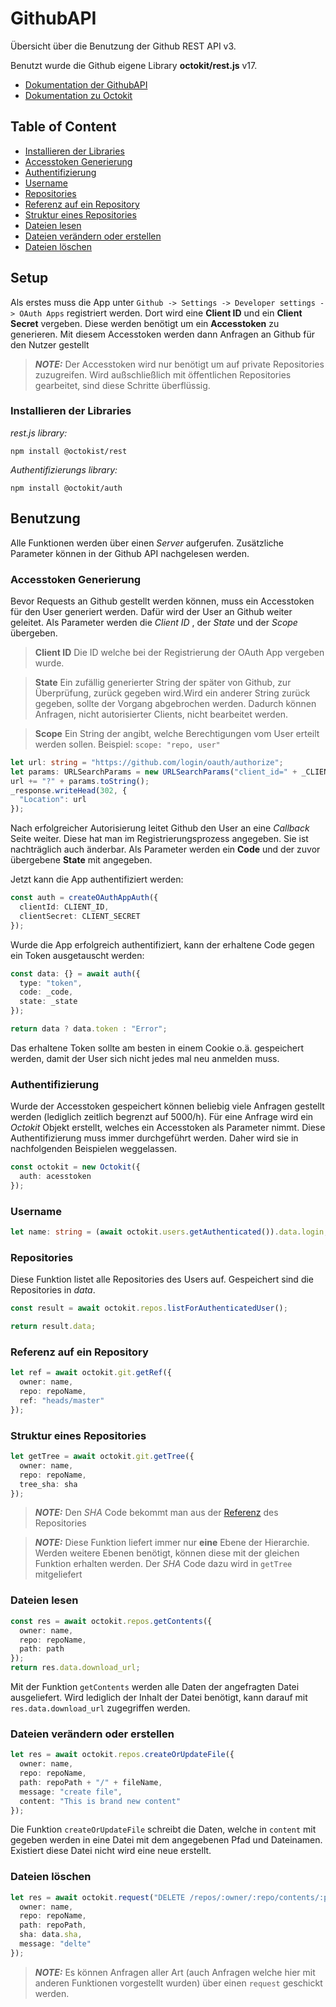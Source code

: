 # GithubAPI

Übersicht über die Benutzung der Github REST API v3.

Benutzt wurde die Github eigene Library **octokit/rest.js** v17.

* [Dokumentation der GithubAPI](https://developer.github.com/v3/)
* [Dokumentation zu Octokit](https://octokit.github.io/rest.js/v17)

## Table of Content

* [Installieren der Libraries](#installieren-der-libraries)
* [Accesstoken Generierung](#accesstoken-generierung)
* [Authentifizierung](#authentifizierung)
* [Username](#username)
* [Repositories](#repositories)
* [Referenz auf ein Repository](#referenz-auf-ein-repository)
* [Struktur eines Repositories](#struktur-eines-repositories)
* [Dateien lesen](#dateien-lesen)
* [Dateien verändern oder erstellen](#dateien-verändern-oder-erstellen)
* [Dateien löschen](#dateien-löschen)

## Setup

Als erstes muss die App unter `Github -> Settings -> Developer settings -> OAuth Apps` registriert werden.
Dort wird eine **Client ID** und ein **Client Secret** vergeben. Diese werden benötigt um ein **Accesstoken** zu generieren.
Mit diesem Accesstoken werden dann Anfragen an Github für den Nutzer gestellt

> **_NOTE:_**  Der Accesstoken wird nur benötigt um auf private Repositories zuzugreifen. Wird außschließlich mit öffentlichen Repositories gearbeitet, sind diese Schritte überflüssig.


### Installieren der Libraries

*rest.js library:* 

```npm install @octokist/rest```

*Authentifizierungs library:* 

```npm install @octokit/auth```

## Benutzung

Alle Funktionen werden über einen *Server* aufgerufen. Zusätzliche Parameter können in der Github API nachgelesen werden.

### Accesstoken Generierung

Bevor Requests an Github gestellt werden können, muss ein Accesstoken für den User generiert werden. Dafür wird der User an Github weiter geleitet. 
Als Parameter werden die *Client ID* , der *State* und der *Scope* übergeben.


>**Client ID** Die ID welche bei der Registrierung der OAuth App vergeben wurde.

>**State** Ein zufällig generierter String der später von Github, zur Überprüfung, zurück gegeben wird.Wird ein anderer String zurück gegeben, sollte der Vorgang abgebrochen werden. Dadurch können Anfragen, nicht autorisierter Clients, nicht bearbeitet werden.

>**Scope** Ein String der angibt, welche Berechtigungen vom User erteilt werden sollen. Beispiel: `scope: "repo, user"`

```typescript
let url: string = "https://github.com/login/oauth/authorize";
let params: URLSearchParams = new URLSearchParams("client_id=" + _CLIENT_ID + "&state=" + state + "&scope=" + _SCOPE);
url += "?" + params.toString();
_response.writeHead(302, {
  "Location": url
});
```

Nach erfolgreicher Autorisierung leitet Github den User an eine *Callback* Seite weiter. Diese hat man im Registrierungsprozess angegeben. Sie ist nachträglich auch änderbar.
Als Parameter werden ein **Code** und der zuvor übergebene **State** mit angegeben.

Jetzt kann die App authentifiziert werden:
```typescript
const auth = createOAuthAppAuth({
  clientId: CLIENT_ID,
  clientSecret: CLIENT_SECRET
});
```

Wurde die App erfolgreich authentifiziert, kann der erhaltene Code gegen ein Token ausgetauscht werden:

```typescript
const data: {} = await auth({
  type: "token",
  code: _code,
  state: _state
});

return data ? data.token : "Error";
```

Das erhaltene Token sollte am besten in einem Cookie o.ä. gespeichert werden, damit der User sich nicht jedes mal neu anmelden muss.

### Authentifizierung

Wurde der Accesstoken gespeichert können beliebig viele Anfragen gestellt werden (lediglich zeitlich begrenzt auf 5000/h). Für eine Anfrage wird ein *Octokit* Objekt erstellt, welches ein Accesstoken als Parameter nimmt. Diese Authentifizierung muss immer durchgeführt werden. Daher wird sie in nachfolgenden Beispielen weggelassen.

```typescript
const octokit = new Octokit({
  auth: acesstoken
});
```

### Username

```typescript
let name: string = (await octokit.users.getAuthenticated()).data.login;
```

### Repositories

Diese Funktion listet alle Repositories des Users auf. Gespeichert sind die Repositories in *data*.

```typescript
const result = await octokit.repos.listForAuthenticatedUser();

return result.data;
```

### Referenz auf ein Repository

```typescript
let ref = await octokit.git.getRef({
  owner: name,
  repo: repoName,
  ref: "heads/master"
});
```

### Struktur eines Repositories

```typescript
let getTree = await octokit.git.getTree({
  owner: name,
  repo: repoName,
  tree_sha: sha
});
```

>**_NOTE:_** Den *SHA* Code bekommt man aus der [Referenz](#referenz-auf-ein-repository) des Repositories

>**_NOTE:_** Diese Funktion liefert immer nur **eine** Ebene der Hierarchie. Werden weitere Ebenen benötigt, können diese mit der gleichen Funktion erhalten werden. Der *SHA* Code dazu wird in `getTree` mitgeliefert

### Dateien lesen

```typescript
const res = await octokit.repos.getContents({
  owner: name,
  repo: repoName,
  path: path
});
return res.data.download_url;
```

Mit der Funktion `getContents` werden alle Daten der angefragten Datei ausgeliefert. Wird lediglich der Inhalt der Datei benötigt, kann darauf mit `res.data.download_url` zugegriffen werden.

### Dateien verändern oder erstellen

```typescript
let res = await octokit.repos.createOrUpdateFile({
  owner: name,
  repo: repoName,
  path: repoPath + "/" + fileName,
  message: "create file",
  content: "This is brand new content"
});
```

Die Funktion `createOrUpdateFile` schreibt die Daten, welche in `content` mit gegeben werden in eine Datei mit dem angegebenen Pfad und Dateinamen. Existiert diese Datei nicht wird eine neue erstellt.

### Dateien löschen

```typescript
let res = await octokit.request("DELETE /repos/:owner/:repo/contents/:path", {
  owner: name,
  repo: repoName,
  path: repoPath,
  sha: data.sha,
  message: "delte"
});
```

>**_NOTE:_** Es können Anfragen aller Art (auch Anfragen welche hier mit anderen Funktionen vorgestellt wurden) über einen `request` geschickt werden.